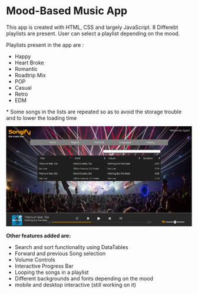 <h1>Mood-Based Music App</h1>
<p>This app is created with HTML, CSS and largely JavaScript. 8 Differebt playlists are present. User can select a playlist depending on the mood.
</p>Playlists present in the app are :
  <ul>
  <li>Happy</li><li>Heart Broke</li><li>Romantic</li><li>Roadtrip Mix</li><li>POP</li><li>Casual</li><li>Retro</li><li>EDM</li>
  </ul>
 <p>* Some songs in the lists are repeated so as to avoid the storage trouble and to lower the loading time</p>
 <img src="https://raw.githubusercontent.com/SyedHimaayath/Music-app/master/Img/Capture.GIF" width="800px">
 <p><b>Other features added are:</b>
  <ul>
  <li>Search and sort functionality using DataTables</li>
  <li>Forward and previous Song selection</li>
  <li>Volume Controls</li>
  <li>Interactive Progress Bar</li>
  <li>Looping the songs in a playlist</li>
  <li>Different backgrounds and fonts depending on the mood</li>
  <li>mobile and desktop interactive (still working on it)</li>
  </ul>
 </p>
